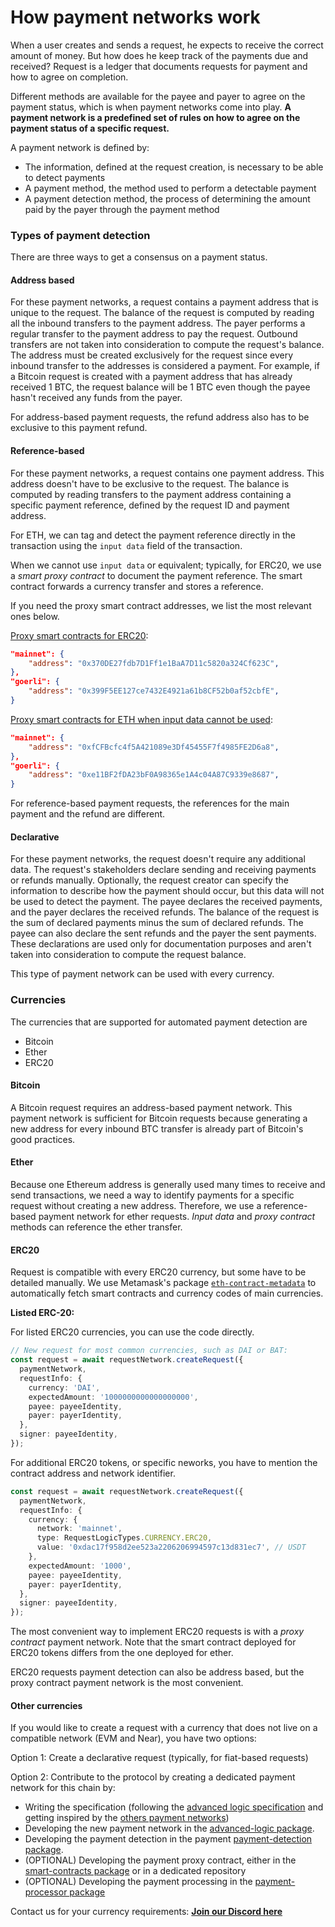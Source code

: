 # How payment networks work

When a user creates and sends a request, he expects to receive the correct amount of money. But how does he keep track of the payments due and received? Request is a ledger that documents requests for payment and how to agree on completion.

Different methods are available for the payee and payer to agree on the payment status, which is when payment networks come into play. **A payment network is a predefined set of rules on how to agree on the payment status of a specific request.**

A payment network is defined by:

* The information, defined at the request creation, is necessary to be able to detect payments
* A payment method, the method used to perform a detectable payment
* A payment detection method, the process of determining the amount paid by the payer through the payment method

### Types of payment detection

There are three ways to get a consensus on a payment status.

#### Address based

For these payment networks, a request contains a payment address that is unique to the request. The balance of the request is computed by reading all the inbound transfers to the payment address. The payer performs a regular transfer to the payment address to pay the request. Outbound transfers are not taken into consideration to compute the request's balance. The address must be created exclusively for the request since every inbound transfer to the addresses is considered a payment. For example, if a Bitcoin request is created with a payment address that has already received 1 BTC, the request balance will be 1 BTC even though the payee hasn't received any funds from the payer.

For address-based payment requests, the refund address also has to be exclusive to this payment refund.

#### Reference-based

For these payment networks, a request contains one payment address. This address doesn't have to be exclusive to the request. The balance is computed by reading transfers to the payment address containing a specific payment reference, defined by the request ID and payment address.

For ETH, we can tag and detect the payment reference directly in the transaction using the `input data` field of the transaction.

When we cannot use `input data` or equivalent; typically, for ERC20, we use a _smart proxy contract_ to document the payment reference. The smart contract forwards a currency transfer and stores a reference.

If you need the proxy smart contract addresses, we list the most relevant ones below.

[Proxy smart contracts for ERC20](https://github.com/RequestNetwork/requestNetwork/blob/master/packages/smart-contracts/src/lib/artifacts/ERC20FeeProxy/index.ts):

```json
"mainnet": {
	"address": "0x370DE27fdb7D1Ff1e1BaA7D11c5820a324Cf623C",
},
"goerli": {
	"address": "0x399F5EE127ce7432E4921a61b8CF52b0af52cbfE",
}
```

[Proxy smart contracts for ETH when input data cannot be used](https://github.com/RequestNetwork/requestNetwork/blob/master/packages/smart-contracts/src/lib/artifacts/EthereumFeeProxy/index.ts):

```json
"mainnet": {
	"address": "0xfCFBcfc4f5A421089e3Df45455F7f4985FE2D6a8",
},
"goerli": {
	"address": "0xe11BF2fDA23bF0A98365e1A4c04A87C9339e8687",
}
```

For reference-based payment requests, the references for the main payment and the refund are different.

#### Declarative

For these payment networks, the request doesn't require any additional data. The request's stakeholders declare sending and receiving payments or refunds manually. Optionally, the request creator can specify the information to describe how the payment should occur, but this data will not be used to detect the payment. The payee declares the received payments, and the payer declares the received refunds. The balance of the request is the sum of declared payments minus the sum of declared refunds. The payee can also declare the sent refunds and the payer the sent payments. These declarations are used only for documentation purposes and aren't taken into consideration to compute the request balance.

This type of payment network can be used with every currency.

### Currencies

The currencies that are supported for automated payment detection are

* Bitcoin
* Ether
* ERC20

#### Bitcoin

A Bitcoin request requires an address-based payment network. This payment network is sufficient for Bitcoin requests because generating a new address for every inbound BTC transfer is already part of Bitcoin's good practices.

#### Ether

Because one Ethereum address is generally used many times to receive and send transactions, we need a way to identify payments for a specific request without creating a new address. Therefore, we use a reference-based payment network for ether requests. _Input data_ and _proxy contract_ methods can reference the ether transfer.

#### ERC20

Request is compatible with every ERC20 currency, but some have to be detailed manually. We use Metamask's package [`eth-contract-metadata`](https://github.com/MetaMask/eth-contract-metadata) to automatically fetch smart contracts and currency codes of main currencies.

**Listed ERC-20:**

For listed ERC20 currencies, you can use the code directly.

```typescript
// New request for most common currencies, such as DAI or BAT:
const request = await requestNetwork.createRequest({
  paymentNetwork,
  requestInfo: {
    currency: 'DAI',
    expectedAmount: '1000000000000000000',
    payee: payeeIdentity,
    payer: payerIdentity,
  },
  signer: payeeIdentity,
});
```

For additional ERC20 tokens, or specific neworks, you have to mention the contract address and network identifier.

```typescript
const request = await requestNetwork.createRequest({
  paymentNetwork,
  requestInfo: {
    currency: {
      network: 'mainnet',
      type: RequestLogicTypes.CURRENCY.ERC20,
      value: '0xdac17f958d2ee523a2206206994597c13d831ec7', // USDT
    },
    expectedAmount: '1000',
    payee: payeeIdentity,
    payer: payerIdentity,
  },
  signer: payeeIdentity,
});
```

The most convenient way to implement ERC20 requests is with a _proxy contract_ payment network. Note that the smart contract deployed for ERC20 tokens differs from the one deployed for ether.

ERC20 requests payment detection can also be address based, but the proxy contract payment network is the most convenient.

#### Other currencies

If you would like to create a request with a currency that does not live on a compatible network (EVM and Near), you have two options:

Option 1: Create a declarative request (typically, for fiat-based requests)

Option 2: Contribute to the protocol by creating a dedicated payment network for this chain by:

* Writing the specification (following the [advanced logic specification](https://github.com/RequestNetwork/requestNetwork/blob/master/packages/advanced-logic/specs/advanced-logic-specs-0.1.0.md) and getting inspired by the [others payment networks](https://github.com/RequestNetwork/requestNetwork/tree/master/packages/advanced-logic/specs))
* Developing the new payment network in the [advanced-logic package](https://github.com/RequestNetwork/requestNetwork/tree/master/packages/advanced-logic/src/extensions/payment-network).
* Developing the payment detection in the payment [payment-detection package](https://github.com/RequestNetwork/requestNetwork/tree/master/packages/payment-detection).
* (OPTIONAL) Developing the payment proxy contract, either in the [smart-contracts package](https://github.com/RequestNetwork/requestNetwork/tree/master/packages/smart-contracts) or in a dedicated repository
* (OPTIONAL) Developing the payment processing in the [payment-processor package](https://github.com/RequestNetwork/requestNetwork/tree/master/packages/payment-processor)

Contact us for your currency requirements: [**Join our Discord here**](https://request.network/discord)

